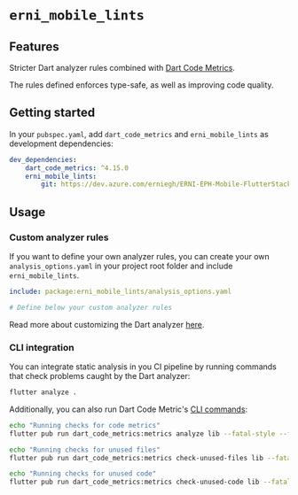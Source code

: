 # `erni_mobile_lints`

## Features

Stricter Dart analyzer rules combined with [Dart Code Metrics](dartcodemetrics.dev).

The rules defined enforces type-safe, as well as improving code quality.

## Getting started

In your `pubspec.yaml`, add `dart_code_metrics` and `erni_mobile_lints` as development dependencies:


```yaml
dev_dependencies:
    dart_code_metrics: ^4.15.0
    erni_mobile_lints:
        git: https://dev.azure.com/erniegh/ERNI-EPH-Mobile-FlutterStack/_git/ERNI-Mobile-Blueprint-Lints
```

## Usage

### Custom analyzer rules
If you want to define your own analyzer rules, you can create your own `analysis_options.yaml` in your project root folder and include `erni_mobile_lints`.

```yaml
include: package:erni_mobile_lints/analysis_options.yaml

# Define below your custom analyzer rules
```

Read more about customizing the Dart analyzer [here](https://dart.dev/guides/language/analysis-options).

### CLI integration

You can integrate static analysis in you CI pipeline by running commands that check problems caught by the Dart analyzer:

```sh
flutter analyze .
```

Additionally, you can also run Dart Code Metric's [CLI commands](https://dartcodemetrics.dev/docs/cli/overview):

```sh
echo "Running checks for code metrics"
flutter pub run dart_code_metrics:metrics analyze lib --fatal-style --fatal-warnings --fatal-performance

echo "Running checks for unused files"
flutter pub run dart_code_metrics:metrics check-unused-files lib --fatal-unused

echo "Running checks for unused code"
flutter pub run dart_code_metrics:metrics check-unused-code lib --fatal-unused
```